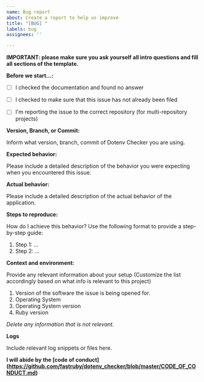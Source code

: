 ```yaml
---
name: Bug report
about: Create a report to help us improve
title: "[BUG] "
labels: bug
assignees: ''

---
```


**IMPORTANT: please make sure you ask yourself all intro questions and fill all sections of the template.**

**Before we start...:**

- [ ] I checked the documentation and found no answer
- [ ] I checked to make sure that this issue has not already been filed
- [ ] I'm reporting the issue to the correct repository (for multi-repository projects)


**Version, Branch, or Commit:**

Inform what version, branch, commit of Dotenv Checker you are using.

**Expected behavior:**

Please include a detailed description of the behavior you were expecting when you encountered this issue.

**Actual behavior:**

Please include a detailed description of the actual behavior of the application.

**Steps to reproduce:**

How do I achieve this behavior? Use the following format to provide a step-by-step guide:

1. Step 1: ...
2. Step 2: ...

**Context and environment:**

Provide any relevant information about your setup (Customize the list accordingly based on what info is relevant to this project)

1. Version of the software the issue is being opened for.
2. Operating System
3. Operating System version
4. Ruby version

_Delete any information that is not relevant._

**Logs**

Include relevant log snippets or files here.

**I will abide by the [code of conduct] (https://github.com/fastruby/dotenv_checker/blob/master/CODE_OF_CONDUCT.md)**
